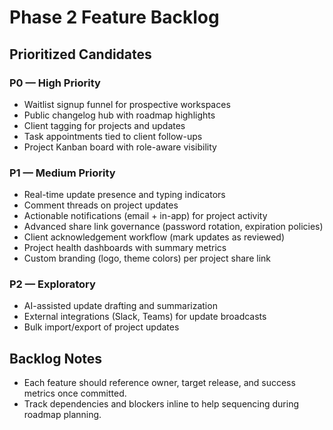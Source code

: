 # Phase 2 Feature Backlog

## Prioritized Candidates

### P0 — High Priority

- Waitlist signup funnel for prospective workspaces
- Public changelog hub with roadmap highlights
- Client tagging for projects and updates
- Task appointments tied to client follow-ups
- Project Kanban board with role-aware visibility

### P1 — Medium Priority

- Real-time update presence and typing indicators
- Comment threads on project updates
- Actionable notifications (email + in-app) for project activity
- Advanced share link governance (password rotation, expiration policies)
- Client acknowledgement workflow (mark updates as reviewed)
- Project health dashboards with summary metrics
- Custom branding (logo, theme colors) per project share link

### P2 — Exploratory

- AI-assisted update drafting and summarization
- External integrations (Slack, Teams) for update broadcasts
- Bulk import/export of project updates

## Backlog Notes

- Each feature should reference owner, target release, and success metrics once committed.
- Track dependencies and blockers inline to help sequencing during roadmap planning.

